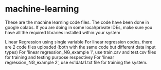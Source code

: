 # machine-learning
These are the machine learning code files. The code have been done in google colabs. If you are doing in some local/private IDEs, make sure you have all the required libraries installed within your system

Linear Regression using single variable
For linear regression codes, there are 2 code files uploaded (both with the same code but different data input types)
For 'linear regression_NG_example 1', use train.csv and test.csv files for training and testing purpose respectivey
For 'linear regression_NG_example 2', use ex1data1.txt file for training the system.

